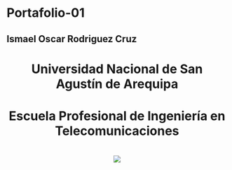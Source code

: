 # Portafolio-01
## Ismael Oscar Rodriguez Cruz
<center> <h1>Universidad Nacional de San Agustín de Arequipa</h1> </center> 
<center> <h1>Escuela Profesional de Ingeniería en Telecomunicaciones</h1> </center> 

<center> <h1> </h1> </center> 
<center><img src="https://upload.wikimedia.org/wikipedia/commons/3/3a/LOGO_UNSA.png"></center>
